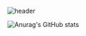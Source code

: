 

![header](https://capsule-render.vercel.app/api?type=rect%text=Hi👋)


![Anurag's GitHub stats](https://github-readme-stats.vercel.app/api?username=soyoung008&theme=highcontrast&show_icons=true)
